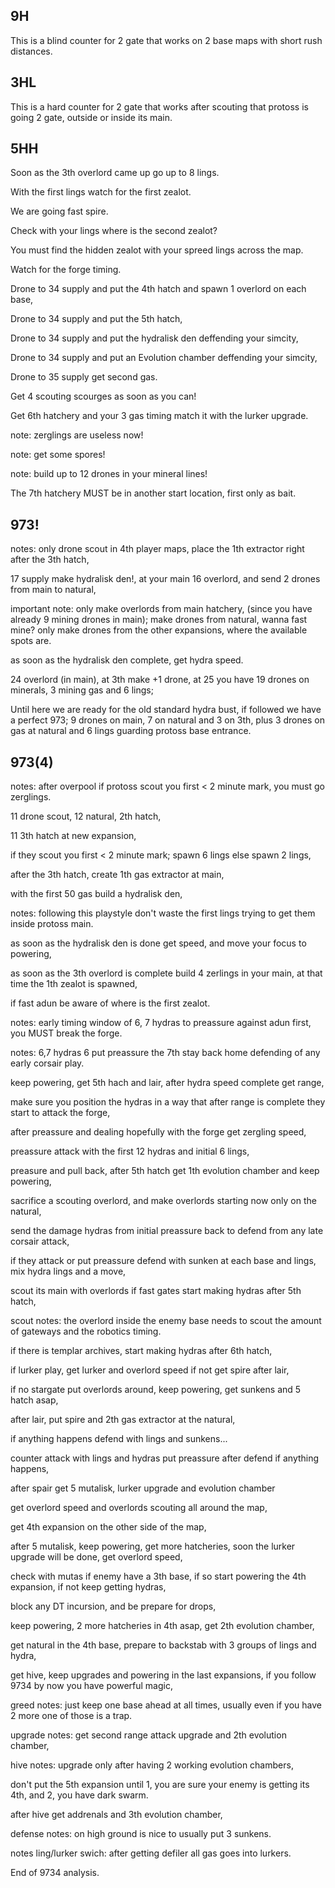 
## 9H
This is a blind counter for 2 gate that works on 2 base maps with short rush distances.

## 3HL
This is a hard counter for 2 gate that works after scouting that protoss is going 2 gate, outside or inside its main.

## 5HH
Soon as the 3th overlord came up go up to 8 lings.

With the first lings watch for the first zealot.

We are going fast spire.

Check with your lings where is the second zealot?

You must find the hidden zealot with your spreed lings across the map.

Watch for the forge timing.

Drone to 34 supply and put the 4th hatch and spawn 1 overlord on each base,

Drone to 34 supply and put the 5th hatch,

Drone to 34 supply and put the hydralisk den deffending your simcity,

Drone to 34 supply and put an Evolution chamber deffending your simcity,

Drone to 35 supply get second gas.

Get 4 scouting scourges as soon as you can!

Get 6th hatchery and your 3 gas timing match it with the lurker upgrade.

note: zerglings are useless now!

note: get some spores!

note: build up to 12 drones in your mineral lines!

The 7th hatchery MUST be in another start location, first only as bait.

## 973!

notes: only drone scout in 4th player maps, place the 1th extractor right after the 3th hatch,

17 supply make hydralisk den!, at your main 16 overlord, and send 2 drones from main to natural,

important note: only make overlords from main hatchery, (since you have already 9 mining drones in main); 
make drones from natural, wanna fast mine? only make drones from the other expansions, where the available spots are.

as soon as the hydralisk den complete, get hydra speed.

24 overlord (in main), at 3th make +1 drone, at 25 you have 19 drones on minerals, 3 mining gas and 6 lings;

Until here we are ready for the old standard hydra bust, if followed we have a perfect 973;
9 drones on main, 7 on natural and 3 on 3th, plus 3 drones on gas at natural and 6 lings guarding protoss base entrance.

## 973(4)

notes: after overpool if protoss scout you first < 2 minute mark, you must go zerglings.

11 drone scout, 12 natural, 2th hatch,

11 3th hatch at new expansion,

if they scout you first < 2 minute mark; spawn 6 lings else spawn 2 lings,

after the 3th hatch, create 1th gas extractor at main,

with the first 50 gas build a hydralisk den,

notes: following this playstyle don't waste the first lings trying to get them inside protoss main.

as soon as the hydralisk den is done get speed, and move your focus to powering,

as soon as the 3th overlord is complete build 4 zerlings in your main, at that time the 1th zealot is spawned,

if fast adun be aware of where is the first zealot.

notes: early timing window of 6, 7 hydras to preassure against adun first, you MUST break the forge.

notes: 6,7 hydras 6 put preassure the 7th stay back home defending of any early corsair play.

keep powering, get 5th hach and lair, after hydra speed complete get range,

make sure you position the hydras in a way that after range is complete they start to attack the forge,

after preassure and dealing hopefully with the forge get zergling speed,

preassure attack with the first 12 hydras and initial 6 lings,

preasure and pull back, after 5th hatch get 1th evolution chamber and keep powering,

sacrifice a scouting overlord, and make overlords starting now only on the natural,

send the damage hydras from initial preassure back to defend from any late corsair attack,

if they attack or put preassure defend with sunken at each base and lings, mix hydra lings and a move,

scout its main with overlords if fast gates start making hydras after 5th hatch,

scout notes: the overlord inside the enemy base needs to scout the amount of gateways and the robotics timing.

if there is templar archives, start making hydras after 6th hatch,

if lurker play, get lurker and overlord speed if not get spire after lair,

if no stargate put overlords around, keep powering, get sunkens and 5 hatch asap,

after lair, put spire and 2th gas extractor at the natural,

if anything happens defend with lings and sunkens...

counter attack with lings and hydras put preassure after defend if anything happens,

after spair get 5 mutalisk, lurker upgrade and evolution chamber

get overlord speed and overlords scouting all around the map,

get 4th expansion on the other side of the map,

after 5 mutalisk, keep powering, get more hatcheries, soon the lurker upgrade will be done, get overlord speed,

check with mutas if enemy have a 3th base, if so start powering the 4th expansion, if not keep getting hydras,

block any DT incursion, and be prepare for drops,

keep powering, 2 more hatcheries in 4th asap, get 2th evolution chamber,

get natural in the 4th base, prepare to backstab with 3 groups of lings and hydra,

get hive, keep upgrades and powering in the last expansions, if you follow 9734 by now you have powerful magic,

greed notes: just keep one base ahead at all times, usually even if you have 2 more one of those is a trap.

upgrade notes: get second range attack upgrade and 2th evolution chamber,

hive notes: upgrade only after having 2 working evolution chambers,

don't put the 5th expansion until 1, you are sure your enemy is getting its 4th, and 2, you have dark swarm.

after hive get addrenals and 3th evolution chamber,

defense notes: on high ground is nice to usually put 3 sunkens.

notes ling/lurker swich: after getting defiler all gas goes into lurkers.

End of 9734 analysis.

